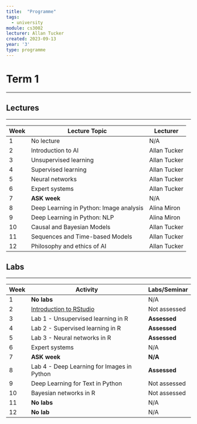 ```yaml
---
title:  "Programme"
tags:
  - university
module: cs3002
lecturer: Allan Tucker
created: 2023-09-13
year: '3'
type: programme
---
```

# Term 1
---
## Lectures
---

| Week | Lecture Topic                           | Lecturer       |
| ---- | --------------------------------------- | -------------- |
| 1    | No lecture                              | N/A            |
| 2    | Introduction to AI                      | Allan Tucker   |
| 3    | Unsupervised learning                   | Allan Tucker   |
| 4    | Supervised learning                     | Allan Tucker   |
| 5    | Neural networks                         | Allan Tucker   |
| 6    | Expert systems                          | Allan Tucker   |
| 7    | **ASK week**                            | N/A            |
| 8    | Deep Learning in Python: Image analysis | Alina Miron    |
| 9    | Deep Learning in Python: NLP            | Alina Miron    |
| 10   | Causal and Bayesian Models              | Allan Tucker   |
| 11   | Sequences and Time-based Models         | Allan Tucker   |
| 12   | Philosophy and ethics of AI             | Allan Tucker |

## Labs
---

| Week | Activity                                                                | Labs/Seminar |
| ---- | ----------------------------------------------------------------------- | ------------ |
| 1    | **No labs**                                                             | N/A          |
| 2    | [Introduction to RStudio](notes/university/year3/cs3002/cs3002-lab0.md) | Not assessed |
| 3    | Lab 1 - Unsupervised learning in R                                      | **Assessed** |
| 4    | Lab 2 - Supervised learning in R                                        | **Assessed** |
| 5    | Lab 3 - Neural networks in R                                            | **Assessed** |
| 6    | Expert systems                                                          | N/A          |
| 7    | **ASK week**                                                            | **N/A**      |
| 8    | Lab 4 - Deep Learning for Images in Python                              | **Assessed** |
| 9    | Deep Learning for Text in Python                                        | Not assessed |
| 10   | Bayesian networks in R                                                  | Not assessed |
| 11   | **No labs**                                                             | N/A          |
| 12   | **No lab**                                                              | N/A          |